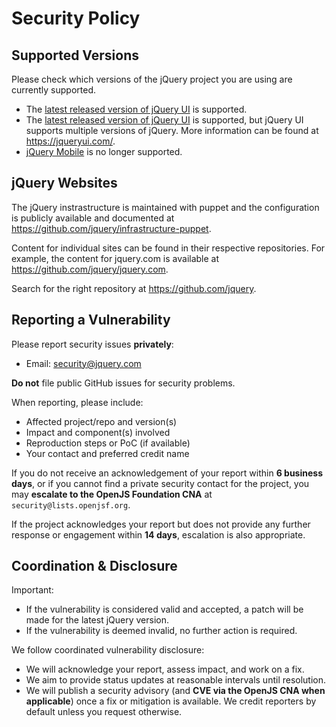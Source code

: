 # Security Policy

## Supported Versions

Please check which versions of the jQuery project you are using are currently supported.

- The [latest released version of jQuery UI](https://github.com/jquery/jquery/releases) is supported.
- The [latest released version of jQuery UI](https://github.com/jquery/jquery-ui/releases) is supported, but jQuery UI supports multiple versions of jQuery. More information can be found at https://jqueryui.com/.
- [jQuery Mobile](https://github.com/jquery-archive/jquery-mobile) is no longer supported.

## jQuery Websites

The jQuery instrastructure is maintained with puppet and the configuration is publicly available and documented at https://github.com/jquery/infrastructure-puppet.

Content for individual sites can be found in their respective repositories. For example, the content for jquery.com is available at https://github.com/jquery/jquery.com.

Search for the right repository at https://github.com/jquery.

## Reporting a Vulnerability

Please report security issues **privately**:

- Email: security@jquery.com

**Do not** file public GitHub issues for security problems.

When reporting, please include:
- Affected project/repo and version(s)
- Impact and component(s) involved
- Reproduction steps or PoC (if available)
- Your contact and preferred credit name

If you do not receive an acknowledgement of your report within **6 business days**, or if you cannot find a private security contact for the project, you may **escalate to the OpenJS Foundation CNA** at `security@lists.openjsf.org`.

If the project acknowledges your report but does not provide any further response or engagement within **14 days**, escalation is also appropriate.

## Coordination & Disclosure

Important:
- If the vulnerability is considered valid and accepted, a patch will be made for the latest jQuery version.
- If the vulnerability is deemed invalid, no further action is required.

We follow coordinated vulnerability disclosure:
- We will acknowledge your report, assess impact, and work on a fix.
- We aim to provide status updates at reasonable intervals until resolution.
- We will publish a security advisory (and **CVE via the OpenJS CNA when applicable**) once a fix or mitigation is available. We credit reporters by default unless you request otherwise.
